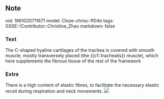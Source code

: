## Note
nid: 1661020711671
model: Cloze-chrisc-ff04e
tags: GSSE::!Contributor::Christine_Zhao
markdown: false

### Text
<div>
  <div>
    <div>
      <div>
        The C-shaped hyaline cartilages of the trachea is covered
        with smooth muscle, mostly transversely placed (the
        {{c1::trachealis}} muscle), which here supplements the
        fibrous tissue of the rest of the framework
      </div>
    </div>
  </div>
</div>

### Extra
<div>There is a high content of elastic fibres, to facilitate the
necessary elastic recoil during respiration and neck movements.
<img src=
"Screen%20Shot%202021-06-03%20at%203.44.11%20pm.png"></div>
